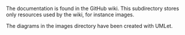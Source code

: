 The documentation is found in the GitHub wiki.
This subdirectory stores only resources used by the wiki, for instance images.

The diagrams in the images directory have been created with UMLet.
